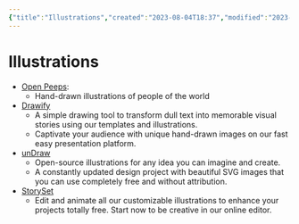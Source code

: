 ```yaml
---
{"title":"Illustrations","created":"2023-08-04T18:37","modified":"2023-09-07T21:12","dg-publish":true,"dg-path":"Resources/07.01 Illustrations.md","permalink":"/resources/07-01-illustrations/","dgPassFrontmatter":true,"updated":"2023-09-07T21:12"}
---
```


# Illustrations

- [Open Peeps](https://blush.design):
	- Hand-drawn illustrations of people of the world
- [Drawify](https://drawify.com/)
	- A simple drawing tool to transform dull text into memorable visual stories using our templates and illustrations.
	- Captivate your audience with unique hand-drawn images on our fast easy presentation platform.
- [unDraw](https://undraw.co/)
	- Open-source illustrations for any idea you can imagine and create.
	- A constantly updated design project with beautiful SVG images that you can use completely free and without attribution.
- [StorySet](https://storyset.com/)
	- Edit and animate all our customizable illustrations to enhance your projects totally free. Start now to be creative in our online editor.

